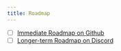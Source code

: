 ```yaml
---
title: Roadmap
---
```


- [ ] [Immediate Roadmap on Github](https://github.com/orgs/janhq/projects/5/views/16)
- [ ] [Longer-term Roadmap on Discord](https://discord.gg/Ey62mynnYr)